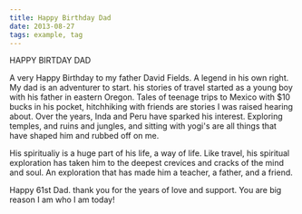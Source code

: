 ```yaml
---
title: Happy Birthday Dad
date: 2013-08-27
tags: example, tag
---
```


HAPPY BIRTDAY DAD

A very Happy Birthday to my father David Fields.  A legend in his own
right.  My dad is an adventurer to start. his stories of travel started
as a young boy with his father in eastern Oregon.  Tales of teenage
trips to Mexico with $10 bucks in his pocket, hitchhiking with friends
are stories I was raised hearing about.  Over the years, Inda and Peru
have sparked his interest.  Exploring temples, and ruins and jungles,
and sitting with yogi's are all things that have shaped him and rubbed
off on me.

His spiritualiy is a huge part of his life, a way of life.  Like travel,
his spiritual exploration has taken him to the deepest crevices and
cracks of the mind and soul.  An exploration that has made him a
teacher, a father, and a friend.

Happy 61st Dad.  thank you for the years of love and support.  You are
big reason I am who I am today!

  




